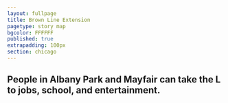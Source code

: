 ```yaml
---
layout: fullpage
title: Brown Line Extension
pagetype: story map
bgcolor: FFFFFF
published: true
extrapadding: 100px
section: chicago
---
```


## People in Albany Park and Mayfair can take the L to jobs, school, and entertainment.

